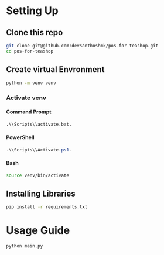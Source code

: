 # Setting Up

## Clone this repo

``` bash
git clone git@github.com:devsanthoshmk/pos-for-teashop.git
cd pos-for-teashop

```

## Create virtual Envronment

``` bash
python -m venv venv
```

### Activate venv
#### Command Prompt
``` cmd
.\\Scripts\\activate.bat. 
```
#### PowerShell
``` PowerShell
.\\Scripts\\Activate.ps1. 
```
#### Bash
``` bash
source venv/bin/activate
```

## Installing Libraries

``` bash
pip install -r requirements.txt
```

# Usage Guide
``` bash
python main.py
```

